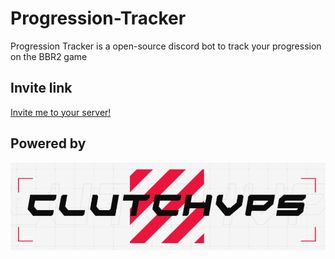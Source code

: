 # Progression-Tracker
Progression Tracker is a open-source discord bot to track your progression on the BBR2 game

## Invite link
[Invite me to your server!](https://discord.com/oauth2/authorize?client_id=1382031186267869265&permissions=1689917160016960&integration_type=0&scope=bot)

## Powered by
<a href="https://clutchvps.co"><img src="./ClutchVPS.co.png"></a> 
